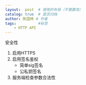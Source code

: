 ```yaml
---
layout:  post  # 使用的布局（不需要改）
catalog: true  # 是否归档
author: 陈国林 # 作者
tags:          #标签
    - HTTP API
---
```


安全性
1. 启用HTTPS
2. 启用签名鉴权
    * 简单sig签名
    * 公私钥签名
3. 服务端检查参数合法性
